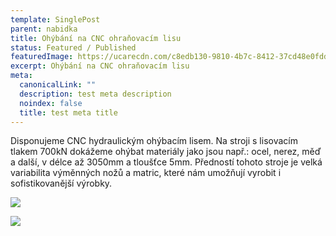 ```yaml
---
template: SinglePost
parent: nabidka
title: Ohýbání na CNC ohraňovacím lisu
status: Featured / Published
featuredImage: https://ucarecdn.com/c8edb130-9810-4b7c-8412-37cd48e0fdd4/-/preview/
excerpt: Ohýbání na CNC ohraňovacím lisu
meta:
  canonicalLink: ""
  description: test meta description
  noindex: false
  title: test meta title
---
```

Disponujeme CNC hydraulickým ohýbacím lisem. Na stroji s lisovacím tlakem 700kN dokážeme ohýbat materiály jako jsou např.: ocel, nerez, měď a další, v délce až 3050mm a tloušťce 5mm. Předností tohoto stroje je velká variabilita výměnných nožů a matric, které nám umožňují vyrobit i sofistikovanější výrobky.

![](https://ucarecdn.com/d8c96d25-ea5c-4e84-9917-f37ebd523d3d/)

![](https://ucarecdn.com/cc609f3b-8e09-445b-8918-f0f4994ae4e4/)